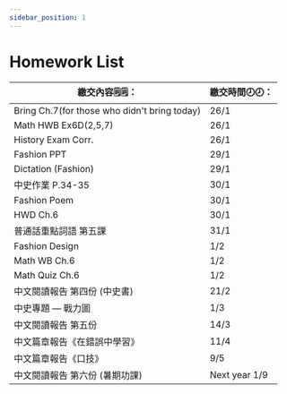 ```yaml
---
sidebar_position: 1
---
```


# Homework List
|繳交內容🗒️🗒️：|繳交時間🕗🕗： |
|--------|----|
|Bring Ch.7(for those who didn't bring today)|26/1|
|Math HWB Ex6D(2,5,7)|26/1| 
|History Exam Corr.|26/1|
|Fashion PPT|29/1|
|Dictation (Fashion)|29/1|
|中史作業 P.34-35|30/1|
|Fashion Poem|30/1|
|HWD Ch.6|30/1|
|普通話重點詞語 第五課|31/1|
|Fashion Design|1/2|
|Math WB Ch.6|1/2|
|Math Quiz Ch.6|1/2|
|中文閱讀報告 第四份 (中史書)|21/2| 
|中史專題 — 戰力圖|1/3|
|中文閱讀報告 第五份|14/3|
|中文篇章報告《在錯誤中學習》|11/4|
|中文篇章報告《口技》|9/5|
|中文閱讀報告 第六份 (暑期功課)|Next year 1/9|